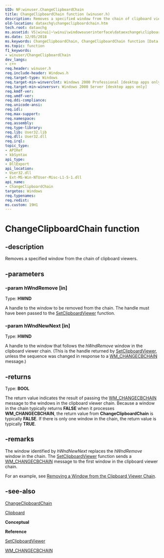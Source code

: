 ```yaml
---
UID: NF:winuser.ChangeClipboardChain
title: ChangeClipboardChain function (winuser.h)
description: Removes a specified window from the chain of clipboard viewers.
old-location: dataxchg\changeclipboardchain.htm
tech.root: dataxchg
ms.assetid: VS|winui|~\winui\windowsuserinterface\dataexchange\clipboard\clipboardreference\clipboardfunctions\changeclipboardchain.htm
ms.date: 12/05/2018
ms.keywords: ChangeClipboardChain, ChangeClipboardChain function [Data Exchange], _win32_ChangeClipboardChain, _win32_changeclipboardchain_cpp, dataxchg.changeclipboardchain, winui._win32_changeclipboardchain, winuser/ChangeClipboardChain
ms.topic: function
f1_keywords:
- winuser/ChangeClipboardChain
dev_langs:
- c++
req.header: winuser.h
req.include-header: Windows.h
req.target-type: Windows
req.target-min-winverclnt: Windows 2000 Professional [desktop apps only]
req.target-min-winversvr: Windows 2000 Server [desktop apps only]
req.kmdf-ver: 
req.umdf-ver: 
req.ddi-compliance: 
req.unicode-ansi: 
req.idl: 
req.max-support: 
req.namespace: 
req.assembly: 
req.type-library: 
req.lib: User32.lib
req.dll: User32.dll
req.irql: 
topic_type:
- APIRef
- kbSyntax
api_type:
- DllExport
api_location:
- User32.dll
- Ext-MS-Win-NTUser-Misc-L1-5-1.dll
api_name:
- ChangeClipboardChain
targetos: Windows
req.typenames: 
req.redist: 
ms.custom: 19H1
---
```


# ChangeClipboardChain function


## -description


Removes a specified window from the chain of clipboard viewers.


## -parameters




### -param hWndRemove [in]

Type: <b>HWND</b>

A handle to the window to be removed from the chain. The handle must have been passed to the <a href="https://docs.microsoft.com/windows/desktop/api/winuser/nf-winuser-setclipboardviewer">SetClipboardViewer</a> function.


### -param hWndNewNext [in]

Type: <b>HWND</b>

A handle to the window that follows the 
     <i>hWndRemove</i> window in the clipboard viewer chain. (This is the handle returned by <a href="https://docs.microsoft.com/windows/desktop/api/winuser/nf-winuser-setclipboardviewer">SetClipboardViewer</a>, unless the sequence was changed in response to a <a href="https://docs.microsoft.com/windows/desktop/dataxchg/wm-changecbchain">WM_CHANGECBCHAIN</a> message.)


## -returns



Type: <b>BOOL</b>

The return value indicates the result of passing the <a href="https://docs.microsoft.com/windows/desktop/dataxchg/wm-changecbchain">WM_CHANGECBCHAIN</a> message to the windows in the clipboard viewer chain. Because a window in the chain typically returns <b>FALSE</b> when it processes <b>WM_CHANGECBCHAIN</b>, the return value from <b>ChangeClipboardChain</b> is typically <b>FALSE</b>. If there is only one window in the chain, the return value is typically <b>TRUE</b>.




## -remarks



The window identified by 
    <i>hWndNewNext</i> replaces the 
    <i>hWndRemove</i> window in the chain. The <a href="https://docs.microsoft.com/windows/desktop/api/winuser/nf-winuser-setclipboardviewer">SetClipboardViewer</a> function sends a <a href="https://docs.microsoft.com/windows/desktop/dataxchg/wm-changecbchain">WM_CHANGECBCHAIN</a> message to the first window in the clipboard viewer chain.

For an example, see <a href="https://docs.microsoft.com/windows/desktop/dataxchg/using-the-clipboard">Removing a Window from the Clipboard Viewer Chain</a>.




## -see-also




<a href="https://docs.microsoft.com/windows/desktop/api/winuser/nf-winuser-changeclipboardchain">ChangeClipboardChain</a>



<a href="https://docs.microsoft.com/windows/desktop/dataxchg/clipboard">Clipboard</a>



<b>Conceptual</b>



<b>Reference</b>



<a href="https://docs.microsoft.com/windows/desktop/api/winuser/nf-winuser-setclipboardviewer">SetClipboardViewer</a>



<a href="https://docs.microsoft.com/windows/desktop/dataxchg/wm-changecbchain">WM_CHANGECBCHAIN</a>
 

 

